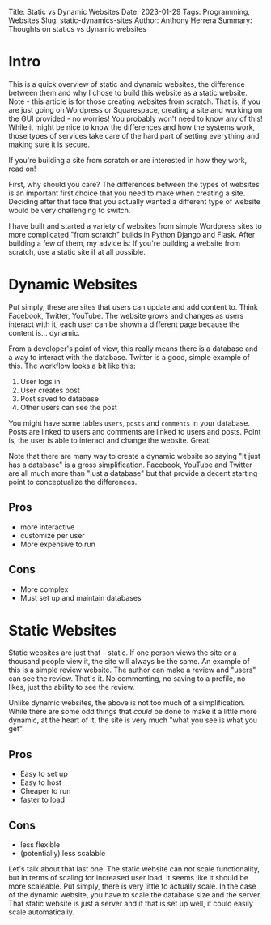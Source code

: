 Title: Static vs Dynamic Websites
Date: 2023-01-29
Tags: Programming, Websites
Slug: static-dynamics-sites
Author: Anthony Herrera
Summary: Thoughts on statics vs dynamic websites

# Intro

This is a quick overview of static and dynamic websites, the difference between them
and why I chose to build this website as a static website. Note - this article is
for those creating websites from scratch. That is, if you are just going on
Wordpress or Squarespace, creating a site and working on the GUI provided - no worries!
You probably won't need to know any of this! While it might be nice to know the differences
and how the systems work, those types of services take care of the hard part of setting
everything and making sure it is secure.

If you're building a site from scratch or are interested in how they work, read on!

First, why should you care? The differences between the types of websites is an
important first choice that you need to make when creating a site. Deciding after that
face that you actually wanted a different type of website would be very challenging to switch.

I have built and started a variety of websites from simple Wordpress sites to more complicated
"from scratch" builds in Python Django and Flask. After building a few of them, my advice is:
If you're building a website from scratch, use a static site if at all possible.

# Dynamic Websites

Put simply, these are sites that users can update and add content to. Think
Facebook, Twitter, YouTube. The website grows and changes as users interact with it,
each user can be shown a different page because the content is... dynamic.

From a developer's point of view, this really means there is a database and a way
to interact with the database. Twitter is a good, simple example of this. The
workflow looks a bit like this:

1. User logs in
2. User creates post
3. Post saved to database
4. Other users can see the post

You might have some tables `users`, `posts` and `comments` in your database. Posts are linked to users and comments
are linked to users and posts. Point is, the user is able to interact and change the website. Great!

Note that there are many way to create a dynamic website so saying "It just has a database" is a gross simplification.
Facebook, YouTube and Twitter are all much more than "just a database" but that provide a decent starting point to
conceptualize the differences.

## Pros

* more interactive
* customize per user
* More expensive to run

## Cons

* More complex
* Must set up and maintain databases

# Static Websites

Static websites are just that - static. If one person views the site or a thousand
people view it, the site will always be the same. An example of this is a simple
review website. The author can make a review and "users" can see the review. That's
it. No commenting, no saving to a profile, no likes, just the ability to see the review.

Unlike dynamic websites, the above is not too much of a simplification. While there are some odd things that *could* be
done to make it a little more dynamic, at the heart of it, the site is very much "what you see is what you get".

## Pros

* Easy to set up
* Easy to host
* Cheaper to run
* faster to load

## Cons

* less flexible
* (potentially) less scalable

Let's talk about that last one. The static website can not scale functionality, but in terms of scaling for increased
user load, it seems like it should be more scaleable. Put simply, there is very little to actually scale. In the case of
the dynamic website, you have to scale the database size and the server. That static website is just a server and if
that is set up well, it could easily scale automatically.
